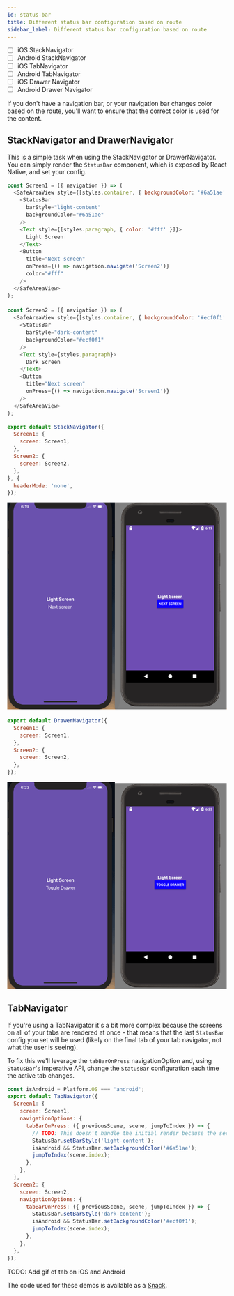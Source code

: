 ```yaml
---
id: status-bar
title: Different status bar configuration based on route
sidebar_label: Different status bar configuration based on route
---
```


- [ ] iOS StackNavigator
- [ ] Android StackNavigator
- [ ] iOS TabNavigator
- [ ] Android TabNavigator
- [ ] iOS Drawer Navigator
- [ ] Android Drawer Navigator

If you don't have a navigation bar, or your navigation bar changes color based on the route, you'll want to ensure that the correct color is used for the content.

## StackNavigator and DrawerNavigator

This is a simple task when using the StackNavigator or DrawerNavigator. You can simply render the `StatusBar` component, which is exposed by React Native, and set your config.

```javascript
const Screen1 = ({ navigation }) => (
  <SafeAreaView style={[styles.container, { backgroundColor: '#6a51ae' }]}>
    <StatusBar
      barStyle="light-content"
      backgroundColor="#6a51ae"
    />
    <Text style={[styles.paragraph, { color: '#fff' }]}>
      Light Screen
    </Text>
    <Button
      title="Next screen"
      onPress={() => navigation.navigate('Screen2')}
      color="#fff"
    />
  </SafeAreaView>
);

const Screen2 = ({ navigation }) => (
  <SafeAreaView style={[styles.container, { backgroundColor: '#ecf0f1' }]}>
    <StatusBar
      barStyle="dark-content"
      backgroundColor="#ecf0f1"
    />
    <Text style={styles.paragraph}>
      Dark Screen
    </Text>
    <Button
      title="Next screen"
      onPress={() => navigation.navigate('Screen1')}
    />
  </SafeAreaView>
);
```

```javascript
export default StackNavigator({
  Screen1: {
    screen: Screen1,
  },
  Screen2: {
    screen: Screen2,
  },
}, {
  headerMode: 'none',
});
```

![StackNavigator with different StatusBar configs](./assets/statusbar/statusbbar-stack-demo.gif)

```javascript
export default DrawerNavigator({
  Screen1: {
    screen: Screen1,
  },
  Screen2: {
    screen: Screen2,
  },
});
```

![DrawerNavigator with different StatusBar configs](./assets/statusbar/statusbbar-drawer-demo.gif)

## TabNavigator

If you're using a TabNavigator it's a bit more complex because the screens on all of your tabs are rendered at once - that means that the last `StatusBar` config you set will be used (likely on the final tab of your tab navigator, not what the user is seeing).

To fix this we'll leverage the `tabBarOnPress` navigationOption and, using `StatusBar`'s imperative API, change the `StatusBar` configuration each time the active tab changes.

```javascript
const isAndroid = Platform.OS === 'android';
export default TabNavigator({
  Screen1: {
    screen: Screen1,
    navigationOptions: {
      tabBarOnPress: ({ previousScene, scene, jumpToIndex }) => {
        // TODO: This doesn't handle the initial render because the second screen renders last. What to do?
        StatusBar.setBarStyle('light-content');
        isAndroid && StatusBar.setBackgroundColor('#6a51ae');
        jumpToIndex(scene.index);
      },
    },
  },
  Screen2: {
    screen: Screen2,
    navigationOptions: {
      tabBarOnPress: ({ previousScene, scene, jumpToIndex }) => {
        StatusBar.setBarStyle('dark-content');
        isAndroid && StatusBar.setBackgroundColor('#ecf0f1');
        jumpToIndex(scene.index);
      },
    },
  },
});

```

TODO: Add gif of tab on iOS and Android

The code used for these demos is available as a [Snack](https://snack.expo.io/r1iuFP6Ez).

